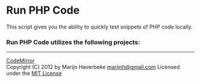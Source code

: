 Run PHP Code
============

This script gives you the ability to quickly test snippets of PHP code locally.  

### Run PHP Code utilizes the following projects:

---

<a href="http://codemirror.net/">CodeMirror</a>  
Copyright (C) 2012 by Marijn Haverbeke <marijnh@gmail.com>
Licensed under the <a href="http://www.opensource.org/licenses/mit-license.php">MIT License</a>
